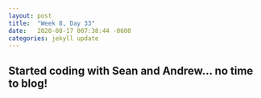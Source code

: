 ```yaml
---
layout: post
title:  "Week 8, Day 33"
date:   2020-08-17 007:38:44 -0600
categories: jekyll update
---
```


## Started coding with Sean and Andrew... no time to blog!
